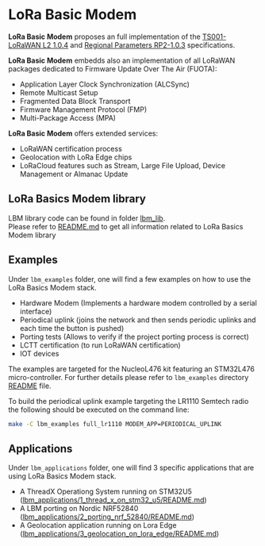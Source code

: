 # LoRa Basic Modem

**LoRa Basic Modem** proposes an full implementation of the [TS001-LoRaWAN L2 1.0.4](https://resources.lora-alliance.org/technical-specifications/ts001-1-0-4-lorawan-l2-1-0-4-specification) and [Regional Parameters RP2-1.0.3](https://resources.lora-alliance.org/technical-specifications/rp2-1-0-3-lorawan-regional-parameters) specifications.

**LoRa Basic Modem** embedds also an implementation of all LoRaWAN packages dedicated to Firmware Update Over The Air (FUOTA):  
- Application Layer Clock Synchronization (ALCSync)
- Remote Multicast Setup
- Fragmented Data Block Transport
- Firmware Management Protocol (FMP)
- Multi-Package Access (MPA)

**LoRa Basic Modem** offers extended services:  
- LoRaWAN certification process
- Geolocation with LoRa Edge chips
- LoRaCloud features such as Stream, Large File Upload, Device Management or Almanac Update

## LoRa Basics Modem library

LBM library code can be found in folder [lbm_lib](lbm_lib/).  
Please refer to [README.md](lbm_lib/README.md) to get all information related to LoRa Basics Modem library

## Examples

Under `lbm_examples` folder, one will find a few examples on how to use the LoRa Basics Modem stack.

- Hardware Modem (Implements a hardware modem controlled by a serial interface)
- Periodical uplink (joins the network and then sends periodic uplinks and each time the button is pushed)
- Porting tests (Allows to verify if the project porting process is correct)
- LCTT certification (to run LoRaWAN certification)
- IOT devices

The examples are targeted for the NucleoL476 kit featuring an STM32L476 micro-controller.
For further details please refer to `lbm_examples` directory [README](lbm_examples/README.md) file.

To build the periodical uplink example targeting the LR1110 Semtech radio the following should be executed on the command line:

```bash
make -C lbm_examples full_lr1110 MODEM_APP=PERIODICAL_UPLINK
```

## Applications
Under `lbm_applications` folder, one will find 3 specific applications that are using LoRa Basics Modem stack.  

- A ThreadX Operationg System running on STM32U5 ([lbm_applications/1_thread_x_on_stm32_u5/README.md](lbm_applications/1_thread_x_on_stm32_u5/README.md)) 
- A LBM porting on Nordic NRF52840 ([lbm_applications/2_porting_nrf_52840/README.md](lbm_applications/2_porting_nrf_52840/README.md))  
- A Geolocation application running on Lora Edge ([lbm_applications/3_geolocation_on_lora_edge/README.md](lbm_applications/3_geolocation_on_lora_edge/README.md)) 

